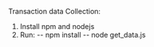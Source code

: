 Transaction data Collection:
1) Install npm and nodejs
2) Run:
 -- npm install
 -- node get_data.js
